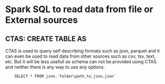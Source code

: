 # Spark SQL to read data from file or External sources

## CTAS:  CREATE TABLE AS

CTAS is used to query self describing formats such as json, parquet and it can even be used to read data from other sources such as csv, tsv, text, etc. But it will be less usefull as schema can not be provided using CTAS and neither there is any way to use any options.

    

        SELECT * FROM json.`folder\path_to_json.json`

    

